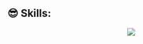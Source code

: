 ## :sunglasses: Skills:

<p align="center">
  <a href="https://skillicons.dev">
    <img src="https://skillicons.dev/icons?i=linux,bash,vim,regex,html,css,ansible,py,git,github,gitlab,md,docker,kubernetes,prometheus,grafana,vscode,azure,gcp" />
  </a>
</p>

<!--
**r2d2pl/r2d2pl** is a ✨ _special_ ✨ repository because its `README.md` (this file) appears on your GitHub profile.

Here are some ideas to get you started:

- 🔭 I’m currently working on ...
- 🌱 I’m currently learning ...
- 👯 I’m looking to collaborate on ...
- 🤔 I’m looking for help with ...
- 💬 Ask me about ...
- 📫 How to reach me: ...
- 😄 Pronouns: ...
- ⚡ Fun fact: ...
-->
